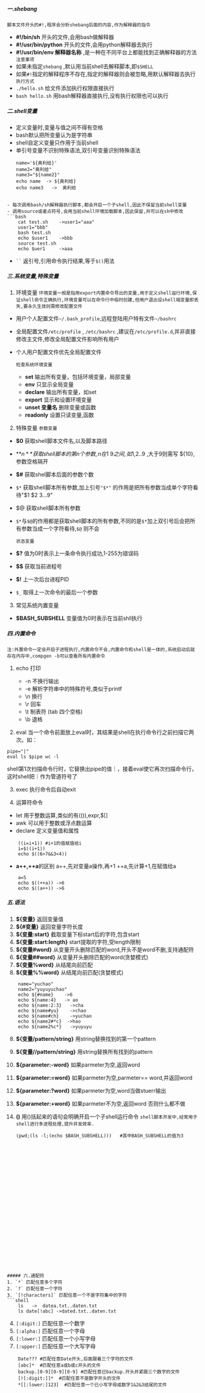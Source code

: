 ##### 一.shebang
`脚本文件开头的#!,程序会分析shebang后面的内容,作为解释器的指令`
- **#!/bin/sh** 开头的文件,会用bash做解释器
- **#!/usr/bin/python** 开头的文件,会用python解释器去执行
- **#!/usr/bin/env  解释器名称** ,是一种在不同平台上都能找到正确解释器的方法
	`注意事项 `
- 如果未指定`shebang` ,默认用当前shell去解释脚本,即`$SHELL`
- 如果`#!`指定的解释程序不存在,指定的解释器则会被忽略,用默认解释器去执行
	`执行方式`
- `./hello.sh` 给文件添加执行权限直接执行 
- `bash hello.sh` 用bash解释器直接执行,没有执行权限也可以执行



##### 二.shell变量
- 定义变量时,变量与值之间不得有空格
- bash默认把所变量认为是字符串
- shell自定义变量只作用于当前shell
- 单引号变量不识别特殊语法,双引号变量识别特殊语法
	```shell
	name='${奥利给}'
	name2="奥利给"
	name3="${name2}"
	echo name  -> ${奥利给}
	echo name3   ->  奥利给
```

- 每次调用bash/sh解释器执行脚本,都会开启一个子shell,因此不保留当前shell变量
- 调用source或者点符号,会用当前shell环境加载脚本,因此保留,并可以在sh中修改
```bash
	cat test.sh    ->user1="aaa"
	user1="bbb"
	bash test.sh
	echo $user1    ->bbb
	source test.sh  
	echo $uer1     ->aaa
```
- ``` `` ``` 返引号,引用命令执行结果,等于`$()`用法

##### 三.系统变量,特殊变量
1. 环境变量
	`环境变量一般是指用export内置命令导出的变量,用于定义shell运行环境,保证shell命令正确执行,环境变量可以在命令行中临时创建,但用户退出设shell端变量即丢失,要永久生效则需修改配置文件`
- 用户个人配置文件`~/.bash_profile`,远程登陆用户特有文件`~/bashrc`
- 全局配置文件`/etc/profile` , `/etc/bashrc` ,建议在`/etc/profile.d`,并非直接修改主文件,修改全局配置文件影响所有用户
- 个人用户配置文件优先全局配置文件

	`检查系统环境变量`
	- **set**                 输出所有变量，包括环境变量，局部变量
	- **env**                只显示全局变量
	- **declare**          输出所有变量，如set
	- **export**           显示和设置环境变量
	- **unset 变量名** 删除变量或函数
	- **readonly**        设置只读变量,函数

2. 特殊变量
	`参数变量`
- **$0** 获取shell脚本文件名,以及脚本路径
- **$n** 获取shell脚本的第n个参数,n在1~9之间,如$1,$2..$9 ,大于9则需写
\${10},参数空格隔开
- **$#** 获取shel脚本后面的参数个数
- `$*` 获取shell脚本所有参数,加上引号`"$*"` 的作用是把所有参数当成单个字符看待"$1  $2  $3 ...$9"
- $@  获取shell脚本所有参数
- `$*`与`$@`的作用都是获取shell脚本的所有参数,不同的是`$*`加上双引号后会把所有参数当成一个字符看待,`$@` 则不会

	`状态变量`
- **$?**  值为0时表示上一条命令执行成功,1-255为错误码
- **\$\$** 获取当前进程号
- **$!** 上一次后台进程PID
- `$_` 取得上一次命令的最后一个参数

3. 常见系统内置变量
- **$BASH_SUBSHELL**  变量值为0时表示在当前shll执行 


##### 四.内置命令
`注:外置命令一定会开启子进程执行,内置命令不会,内置命令和shell是一体的,系统启动后就存在内存中,compgen -b可以查看所有内置命令`
1. echo               打印
	- -n   不换行输出
	- -e    解析字符串中的特殊符号,类似于printf
	- \\n   换行
	- \\r    回车
	- \\t   制表符  (tab 四个空格)
	- \\b 退格

2. eval        当一个命令前面放上eval时，其结果是shell在执行命令行之前扫描它两次。如：
```shell
pipe="|"
eval ls $pipe wc -l
```
shell第1次扫描命令行时，它替换出pipe的值｜，接着eval使它再次扫描命令行，这时shell把｜作为管道符号了

3. exec       执行命令后自动exit

4. 运算符命令
- let 用于整数运算,类似的有(()),expr,$[]
- awk 可以用于整数或浮点数运算
- declare 定义变量值和属性
```shell
	((i=i+1)) #i+1的值赋值给i
	i=$((i+1))
	echo $((6>7&&3<4)) 
```
- **a++,++a**的区别
	a++,先对变量a操作,再+1
	++a,先计算+1,在赋值给a
```shell
	a=5
	echo $((++a)) ->6
	echo $((a++)) ->6
```
##### 五.语法
1. **${变量}** 返回变量值
2. **${#变量}** 返回变量字符长度
3. **${变量:start}** 截取变量下标start后的字符,包含start
4. **${变量:start:length}** start提取的字符,受length限制
5. **${变量#word}** 从变量开头删除匹配的word,开头不是word不删,支持通配符
6. **${变量##word}** 从变量开头删除匹配的word(贪婪模式)
7. **${变量%word}**  从结尾向前匹配
8. **${变量%\%word}**  从结尾向前匹配(贪婪模式)
```shell
	name="yuchao"
	name2="yuyuyuchao"
	echo ${#name}    ->6
	echo ${name:4}   -> ao
	echo ${name:2:3}   ->cha
	echo ${name#yu}    ->chao
	echo ${name#ch}    ->yuchao
	echo ${name2#*c}  ->hao
	echo ${name2%c*}   ->yuyuyu
```

8. **${变量/pattern/string}** 用string替换找到的第一个pattern
9. **${变量//pattern/string}** 用string替换所有找到的pattern
10. **${parameter:-word}** 如果parmeter为空,返回word
11. **${parameter:=word}** 如果parmeter为空,parmeter== word,并返回word
12. **${parameter:?word}** 如果parmeter为空,word当做stuerr输出
13. **${parameter:+word}** 如果parmeter不为空,返回word 否则什么都不做

14. **()** 用()括起来的语句会明确开启一个子shell运行命令
	`shell脚本开发中,经常用子shell进行多进程处理,提升并发效率.`
	```shell
	(pwd;(ls -l;(echo $BASH_SUBSHELL)))   #其中BASH_SUBSHELL的值为3
```



 




















##### 六.通配符
1. `*` 匹配任意多个字符
2. `?` 匹配任意一个字符
3. `[!characters]` 匹配任意一个不是字符集中的字符
```shell
	ls   ->  datea.txt..daten.txt
	ls date[!abc] ->dated.txt..daten.txt
```
4. `[:digit:]` 匹配任意一个数字
5. `[:alpha:]` 匹配任意一个字母
6. `[:lower:]` 匹配任意一个小写字母
7. `[:upper:]` 匹配任意一个大写字母
```shell
	Date??? #匹配任意Date开头,后面跟着三个字符的文件
	[abc]*  #匹配任意a或b或c开头的文件
	backup.[0-9][0-9][0-9] #匹配任意已backup.开头并紧跟三个数字的文件
	[![:digit:]]*  #匹配任意不是数字开头的文件
	*[[:lower:]123]  #匹配任意一个已小写字母或数字1&2&3结尾的文件
```